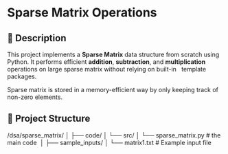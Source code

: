 # Sparse Matrix Operations

## 📘 Description

This project implements a **Sparse Matrix** data structure from scratch using Python. It performs efficient **addition**, **subtraction**, and **multiplication** operations on large sparse matrix without relying on built-in   template packages.

Sparse matrix is stored in a memory-efficient way by only keeping track of non-zero elements.

## 📁 Project Structure

/dsa/sparse\_matrix/
│
├── code/
│ └── src/
│ └── sparse\_matrix.py # the main code 
│
├── sample\_inputs/
│ └── matrix1.txt # Example input file
